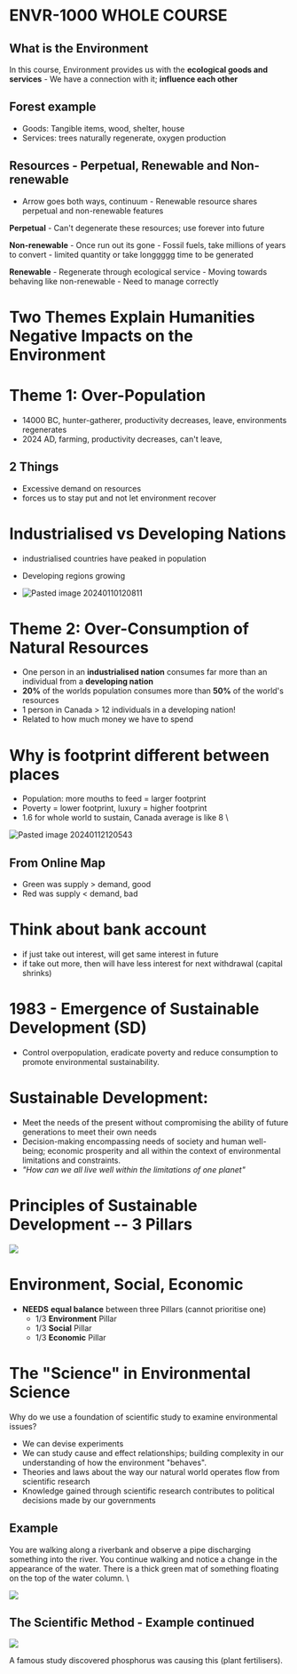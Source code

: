 # ENVR-1000 WHOLE COURSE

## What is the Environment

In this course, Environment provides us with the **ecological goods and
services** - We have a connection with it; **influence each other**

## Forest example
-   Goods: Tangible items, wood, shelter, house
-   Services: trees naturally regenerate, oxygen production

## Resources - Perpetual, Renewable and Non-renewable
- Arrow goes both ways,
continuum - Renewable resource shares perpetual and non-renewable
features

**Perpetual** - Can't degenerate these resources; use forever into
future

**Non-renewable** - Once run out its gone - Fossil fuels, take millions
of years to convert - limited quantity or take longgggg time to be
generated

**Renewable** - Regenerate through ecological service - Moving towards
behaving like non-renewable - Need to manage correctly

# Two Themes Explain Humanities Negative Impacts on the Environment

# Theme 1: Over-Population
-   14000 BC, hunter-gatherer, productivity decreases, leave,
    environments regenerates
-   2024 AD, farming, productivity decreases, can't leave, 

## 2 Things
-   Excessive demand on resources
-   forces us to stay put and not let environment recover

# Industrialised vs Developing Nations

-   industrialised countries have peaked in population
-   Developing regions growing 

- ![Pasted image 20240110120811](../Images/Pasted%20image%2020240110120811.png)

# Theme 2: Over-Consumption of Natural Resources

-   One person in an **industrialised nation** consumes far more than an
    individual from a **developing nation**
-   **20%** of the worlds population consumes more than **50%** of the
    world's resources
-   1 person in Canada \> 12 individuals in a developing nation!
-   Related to how much money we have to spend

# Why is footprint different between places
-   Population: more mouths to feed = larger footprint
-   Poverty = lower footprint, luxury = higher footprint
-   1.6 for whole world to sustain, Canada average is like 8 \

![Pasted image 20240112120543](../Images/Pasted%20image%2020240112120543.png)
 
## From Online Map
-   Green was supply \> demand, good
-   Red was supply \< demand, bad

# Think about bank account
-   if just take out interest, will get same interest in future
-   if take out more, then will have less interest for next withdrawal
    (capital shrinks)

# 1983 - Emergence of Sustainable Development (SD)
-   Control overpopulation, eradicate poverty and reduce consumption to
    promote environmental sustainability.

# Sustainable Development:
- Meet the needs of the present without compromising the ability of future
generations to meet their own needs 
- Decision-making encompassing needs
of society and human well-being; economic prosperity and all within the
context of environmental limitations and constraints. 
- *"How can we all live well within the limitations of one planet"*

# Principles of Sustainable Development -- 3 Pillars

![](../Images/Pasted%20image%2020240112121516.png)

# Environment, Social, Economic 
- **NEEDS** **equal balance** between three Pillars (cannot prioritise one)
    - 1/3 **Environment** Pillar
    - 1/3 **Social** Pillar
    - 1/3 **Economic** Pillar

# The "Science" in Environmental Science

Why do we use a foundation of scientific study to examine environmental
issues? 
- We can devise experiments 
- We can study cause and effect relationships; building complexity in our understanding of how the
environment "behaves". 
- Theories and laws about the way our natural world operates flow from scientific research 
- Knowledge gained through scientific research contributes to political decisions made by our
governments

## Example

You are walking along a riverbank and observe a pipe discharging something into the river. You continue walking and notice a change in the appearance of the water. There is a thick green mat of something floating on the top of the water column. \

![](../Images/Pasted%20image%2020240115113812.png)

## The Scientific Method - Example continued

![](../Images/Pasted%20image%2020240115113930.png)

A famous study discovered phosphorus was causing this (plant fertilisers).
